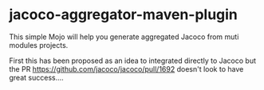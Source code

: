 # jacoco-aggregator-maven-plugin

This simple Mojo will help you generate aggregated Jacoco from muti modules projects.

First this has been proposed as an idea to integrated directly to Jacoco but the PR https://github.com/jacoco/jacoco/pull/1692 
doesn't look to have great success....

